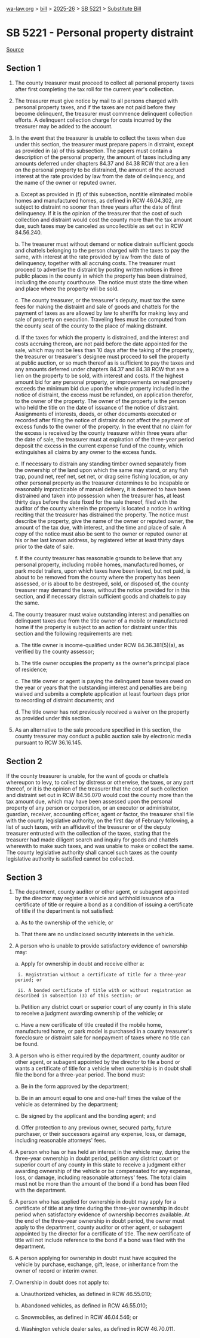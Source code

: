 [wa-law.org](/) > [bill](/bill/) > [2025-26](/bill/2025-26/) > [SB 5221](/bill/2025-26/sb/5221/) > [Substitute Bill](/bill/2025-26/sb/5221/S/)

# SB 5221 - Personal property distraint

[Source](http://lawfilesext.leg.wa.gov/biennium/2025-26/Pdf/Bills/Senate%20Bills/5221-S.pdf)

## Section 1
1. The county treasurer must proceed to collect all personal property taxes after first completing the tax roll for the current year's collection.

2. The treasurer must give notice by mail to all persons charged with personal property taxes, and if the taxes are not paid before they become delinquent, the treasurer must commence delinquent collection efforts. A delinquent collection charge for costs incurred by the treasurer may be added to the account.

3. In the event that the treasurer is unable to collect the taxes when due under this section, the treasurer must prepare papers in distraint, except as provided in (a) of this subsection. The papers must contain a description of the personal property, the amount of taxes including any amounts deferred under chapters 84.37 and 84.38 RCW that are a lien on the personal property to be distrained, the amount of the accrued interest at the rate provided by law from the date of delinquency, and the name of the owner or reputed owner.

    a. Except as provided in (f) of this subsection, nontitle eliminated mobile homes and manufactured homes, as defined in RCW 46.04.302, are subject to distraint no sooner than three years after the date of first delinquency. If it is the opinion of the treasurer that the cost of such collection and distraint would cost the county more than the tax amount due, such taxes may be canceled as uncollectible as set out in RCW 84.56.240.

    b. The treasurer must without demand or notice distrain sufficient goods and chattels belonging to the person charged with the taxes to pay the same, with interest at the rate provided by law from the date of delinquency, together with all accruing costs. The treasurer must proceed to advertise the distraint by posting written notices in three public places in the county in which the property has been distrained, including the county courthouse. The notice must state the time when and place where the property will be sold.

    c. The county treasurer, or the treasurer's deputy, must tax the same fees for making the distraint and sale of goods and chattels for the payment of taxes as are allowed by law to sheriffs for making levy and sale of property on execution. Traveling fees must be computed from the county seat of the county to the place of making distraint.

    d. If the taxes for which the property is distrained, and the interest and costs accruing thereon, are not paid before the date appointed for the sale, which may not be less than 10 days after the taking of the property, the treasurer or treasurer's designee must proceed to sell the property at public auction, or so much thereof as is sufficient to pay the taxes and any amounts deferred under chapters 84.37 and 84.38 RCW that are a lien on the property to be sold, with interest and costs. If the highest amount bid for any personal property, or improvements on real property exceeds the minimum bid due upon the whole property included in the notice of distraint, the excess must be refunded, on application therefor, to the owner of the property. The owner of the property is the person who held the title on the date of issuance of the notice of distraint. Assignments of interests, deeds, or other documents executed or recorded after filing the notice of distraint do not affect the payment of excess funds to the owner of the property. In the event that no claim for the excess is received by the county treasurer within three years after the date of sale, the treasurer must at expiration of the three-year period deposit the excess in the current expense fund of the county, which extinguishes all claims by any owner to the excess funds.

    e. If necessary to distrain any standing timber owned separately from the ownership of the land upon which the same may stand, or any fish trap, pound net, reef net, set net, or drag seine fishing location, or any other personal property as the treasurer determines to be incapable or reasonably impracticable of manual delivery, it is deemed to have been distrained and taken into possession when the treasurer has, at least thirty days before the date fixed for the sale thereof, filed with the auditor of the county wherein the property is located a notice in writing reciting that the treasurer has distrained the property. The notice must describe the property, give the name of the owner or reputed owner, the amount of the tax due, with interest, and the time and place of sale. A copy of the notice must also be sent to the owner or reputed owner at his or her last known address, by registered letter at least thirty days prior to the date of sale.

    f. If the county treasurer has reasonable grounds to believe that any personal property, including mobile homes, manufactured homes, or park model trailers, upon which taxes have been levied, but not paid, is about to be removed from the county where the property has been assessed, or is about to be destroyed, sold, or disposed of, the county treasurer may demand the taxes, without the notice provided for in this section, and if necessary distrain sufficient goods and chattels to pay the same.

4. The county treasurer must waive outstanding interest and penalties on delinquent taxes due from the title owner of a mobile or manufactured home if the property is subject to an action for distraint under this section and the following requirements are met:

    a. The title owner is income-qualified under RCW 84.36.381(5)(a), as verified by the county assessor;

    b. The title owner occupies the property as the owner's principal place of residence;

    c. The title owner or agent is paying the delinquent base taxes owed on the year or years that the outstanding interest and penalties are being waived and submits a complete application at least fourteen days prior to recording of distraint documents; and

    d. The title owner has not previously received a waiver on the property as provided under this section.

5. As an alternative to the sale procedure specified in this section, the county treasurer may conduct a public auction sale by electronic media pursuant to RCW 36.16.145.

## Section 2
If the county treasurer is unable, for the want of goods or chattels whereupon to levy, to collect by distress or otherwise, the taxes, or any part thereof, or it is the opinion of the treasurer that the cost of such collection and distraint set out in RCW 84.56.070 would cost the county more than the tax amount due, which may have been assessed upon the personal property of any person or corporation, or an executor or administrator, guardian, receiver, accounting officer, agent or factor, the treasurer shall file with the county legislative authority, on the first day of February following, a list of such taxes, with an affidavit of the treasurer or of the deputy treasurer entrusted with the collection of the taxes, stating that the treasurer had made diligent search and inquiry for goods and chattels wherewith to make such taxes, and was unable to make or collect the same. The county legislative authority shall cancel such taxes as the county legislative authority is satisfied cannot be collected.

## Section 3
1. The department, county auditor or other agent, or subagent appointed by the director may register a vehicle and withhold issuance of a certificate of title or require a bond as a condition of issuing a certificate of title if the department is not satisfied:

    a. As to the ownership of the vehicle; or

    b. That there are no undisclosed security interests in the vehicle.

2. A person who is unable to provide satisfactory evidence of ownership may:

    a. Apply for ownership in doubt and receive either a:

        i. Registration without a certificate of title for a three‑year period; or

        ii. A bonded certificate of title with or without registration as described in subsection (3) of this section; or

    b. Petition any district court or superior court of any county in this state to receive a judgment awarding ownership of the vehicle; or

    c. Have a new certificate of title created if the mobile home, manufactured home, or park model is purchased in a county treasurer's foreclosure or distraint sale for nonpayment of taxes where no title can be found.

3. A person who is either required by the department, county auditor or other agent, or subagent appointed by the director to file a bond or wants a certificate of title for a vehicle when ownership is in doubt shall file the bond for a three-year period. The bond must:

    a. Be in the form approved by the department;

    b. Be in an amount equal to one and one-half times the value of the vehicle as determined by the department;

    c. Be signed by the applicant and the bonding agent; and

    d. Offer protection to any previous owner, secured party, future purchaser, or their successors against any expense, loss, or damage, including reasonable attorneys' fees.

4. A person who has or has held an interest in the vehicle may, during the three-year ownership in doubt period, petition any district court or superior court of any county in this state to receive a judgment either awarding ownership of the vehicle or be compensated for any expense, loss, or damage, including reasonable attorneys' fees. The total claim must not be more than the amount of the bond if a bond has been filed with the department.

5. A person who has applied for ownership in doubt may apply for a certificate of title at any time during the three-year ownership in doubt period when satisfactory evidence of ownership becomes available. At the end of the three-year ownership in doubt period, the owner must apply to the department, county auditor or other agent, or subagent appointed by the director for a certificate of title. The new certificate of title will not include reference to the bond if a bond was filed with the department.

6. A person applying for ownership in doubt must have acquired the vehicle by purchase, exchange, gift, lease, or inheritance from the owner of record or interim owner.

7. Ownership in doubt does not apply to:

    a. Unauthorized vehicles, as defined in RCW 46.55.010;

    b. Abandoned vehicles, as defined in RCW 46.55.010;

    c. Snowmobiles, as defined in RCW 46.04.546; or

    d. Washington vehicle dealer sales, as defined in RCW 46.70.011.
